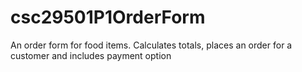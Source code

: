 # csc29501P1OrderForm
An order form for food items. Calculates totals, places an order for a customer and includes payment option
